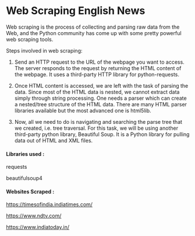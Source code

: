 # Web Scraping English News

Web scraping is the process of collecting and parsing raw data from the Web, and the Python community has come up with some pretty powerful web scraping tools.

Steps involved in web scraping:

1. Send an HTTP request to the URL of the webpage you want to access. 
The server responds to the request by returning the HTML content of the webpage. It uses a third-party HTTP library for python-requests.

2. Once HTML content is accessed, we are left with the task of parsing the data. 
Since most of the HTML data is nested, we cannot extract data simply through string processing. 
One needs a parser which can create a nested/tree structure of the HTML data. There are many HTML parser libraries available but the most advanced one is html5lib.

3. Now, all we need to do is navigating and searching the parse tree that we created, i.e. tree traversal. 
For this task, we will be using another third-party python library, Beautiful Soup.
It is a Python library for pulling data out of HTML and XML files.

#### Libraries used :

requests

beautifulsoup4



#### Websites Scraped :

https://timesofindia.indiatimes.com/

https://www.ndtv.com/

https://www.indiatoday.in/
